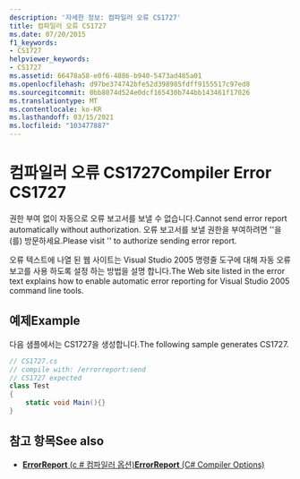```yaml
---
description: '자세한 정보: 컴파일러 오류 CS1727'
title: 컴파일러 오류 CS1727
ms.date: 07/20/2015
f1_keywords:
- CS1727
helpviewer_keywords:
- CS1727
ms.assetid: 66478a58-e0f6-4886-b940-5473ad485a01
ms.openlocfilehash: d97be374742bfe52d398985fdff9155517c97ed8
ms.sourcegitcommit: 0bb8074d524e0dcf165430b744bb143461f17026
ms.translationtype: MT
ms.contentlocale: ko-KR
ms.lasthandoff: 03/15/2021
ms.locfileid: "103477887"
---
```

# <a name="compiler-error-cs1727"></a><span data-ttu-id="dacd5-103">컴파일러 오류 CS1727</span><span class="sxs-lookup"><span data-stu-id="dacd5-103">Compiler Error CS1727</span></span>

<span data-ttu-id="dacd5-104">권한 부여 없이 자동으로 오류 보고서를 보낼 수 없습니다.</span><span class="sxs-lookup"><span data-stu-id="dacd5-104">Cannot send error report automatically without authorization.</span></span> <span data-ttu-id="dacd5-105">오류 보고서를 보낼 권한을 부여하려면 ''을(를) 방문하세요.</span><span class="sxs-lookup"><span data-stu-id="dacd5-105">Please visit '' to authorize sending error report.</span></span>

<span data-ttu-id="dacd5-106">오류 텍스트에 나열 된 웹 사이트는 Visual Studio 2005 명령줄 도구에 대해 자동 오류 보고를 사용 하도록 설정 하는 방법을 설명 합니다.</span><span class="sxs-lookup"><span data-stu-id="dacd5-106">The Web site listed in the error text explains how to enable automatic error reporting for Visual Studio 2005 command line tools.</span></span>

## <a name="example"></a><span data-ttu-id="dacd5-107">예제</span><span class="sxs-lookup"><span data-stu-id="dacd5-107">Example</span></span>

<span data-ttu-id="dacd5-108">다음 샘플에서는 CS1727을 생성합니다.</span><span class="sxs-lookup"><span data-stu-id="dacd5-108">The following sample generates CS1727.</span></span>

```csharp
// CS1727.cs
// compile with: /errorreport:send
// CS1727 expected
class Test
{
    static void Main(){}
}
```

## <a name="see-also"></a><span data-ttu-id="dacd5-109">참고 항목</span><span class="sxs-lookup"><span data-stu-id="dacd5-109">See also</span></span>

- [<span data-ttu-id="dacd5-110">**ErrorReport** (c # 컴파일러 옵션)</span><span class="sxs-lookup"><span data-stu-id="dacd5-110">**ErrorReport** (C# Compiler Options)</span></span>](../language-reference/compiler-options/advanced.md#errorreport)
